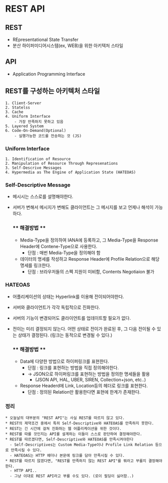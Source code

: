 # REST API
## REST
* REpresentational State Transfer
* 분산 하이퍼미디어시스템(ex, WEB)을 위한 아키텍처 스타일
## API
* Application Programming Interface
## REST를 구성하는 아키텍처 스타일
    1. Client-Server
    2. Statelss
    3. Cache
    4. Uniform Interface
        - 가장 만족하지 못하고 있음
    5. Layered System
    6. Code-On-Demand(Optional)
        - 실행가능한 코드를 전송하는 것 (JS)
### Uniform Interface
    1. Identification of Resource
    2. Manipulation of Resource Through Represenations
    3. Self-Descrive Messages
    4. Hypermedia as The Engine of Application State (HATEOAS)
### Self-Descriptive Message
* 메시시는 스스로를 설명해야한다.
* 서버가 변해서 메시지가 변해도 클라이언트는 그 메시지를 보고 언제나 해석이 가능하다.
    
    ### ** 해결방법 **
    * Media-Type을 정의하여 IANA에 등록하고, 그 Media-Type을 Response Header에 Contene-Type으로 사용한다.
      * 단점 : 매번 Media-Type을 정의해야 함
    * 데이터의 명세를 작성하고 Response Header에 Profile Relation으로 해당 명세를 링크한다.
      * 단점 : 브라우저들의 스펙 지원이 미비함, Contents Negotiaion 불가

### HATEOAS
* 어플리케이션의 상태는 Hyperlink를 이용해 전이되어야한다.
* 서버와 클라이언트가 각각 독립적으로 진화한다.
* 서버의 기능이 변경되어도 클라이언트를 업데이트할 필요가 없다.
* 전이는 미리 결정되지 않는다. 어떤 상태로 전이가 완료된 후, 그 다음 전이될 수 있는 상태가 결정된다. (링크는 동적으로 변경될 수 있다.)
  
    ### ** 해결방법 **
    * Data에 다양한 방법으로 하이퍼링크를 표현한다.
      * 단점 : 링크를 표현하는 방법을 직접 정의해야한다.
      * -> JSON으로 하이퍼링크를 표현하는 방법을 정의한 명세들을 활용
        * (JSON API, HAL, UBER, SIREN, Collection+json, etc..)
    * Response Headerd에 Link, Location등의 헤더로 링크를 표현한다.
      * 단점 : 정의된 Relation만 활용한다면 표현에 한계가 존재한다.

### 정리
    * 오늘날의 대부분의 "REST API"는 사실 REST를 따르지 않고 있다.
    * REST의 제약조건 중에서 특히 Self-Descriptive와 HATEOAS를 만족하지 못한다.
    * REST는 긴 시간에 걸쳐 진화하는 웹 어플리케이션을 위한 것이다.
    * REST를 따를 것인지는 API를 설계하는 이들이 스스로 판단하여 결정해야한다.
    * REST를 따르겠다면, Self-Descriptive와 HATEOAS를 만족시켜야한다
      - Self-Descriptives는 Custom Media-Type이나 Profile Link Relation 등으로 만족시킬 수 있다.
      - HATEOAS는 HTTP 헤더나 본문에 링크를 담아 만족시킬 수 있다.
    * REST를 따르지 않겠다면, "REST를 만족하지 않는 REST API"를 뭐라고 부를지 결정해야 한다.
      - HTTP API..
      - 그냥 이대로 REST API라고 부를 수도 있다. (로이 필딩이 싫어함..)
